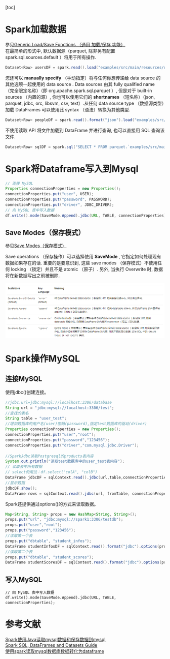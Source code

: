[toc]

# Spark加载数据
参见[Generic Load/Save Functions （通用 加载/保存 功能）](http://spark.apachecn.org/docs/cn/2.2.0/sql-programming-guide.html#generic-loadsave-functions-%E9%80%9A%E7%94%A8-%E5%8A%A0%E8%BD%BD%E4%BF%9D%E5%AD%98-%E5%8A%9F%E8%83%BD)     
在最简单的形式中, 默认数据源（parquet, 除非另有配置 spark.sql.sources.default ）将用于所有操作.

```java
Dataset<Row> usersDF = spark.read().load("examples/src/main/resources/users.parquet");
```

您还可以 **manually specify** （手动指定）将与任何你想传递给 data source 的其他选项一起使用的 data source . Data sources 由其 fully qualified name （完全限定名称）（即 org.apache.spark.sql.parquet ）, 但是对于 built-in sources （内置的源）, 你也可以使用它们的 **shortnames** （短名称）（json, parquet, jdbc, orc, libsvm, csv, text）.从任何 data source type （数据源类型）加载 DataFrames 可以使用此 syntax （语法）转换为其他类型.

```java
Dataset<Row> peopleDF = spark.read().format("json").load("examples/src/main/resources/people.json");
```

不使用读取 API 将文件加载到 DataFrame 并进行查询, 也可以直接用 SQL 查询该文件.

```java
Dataset<Row> sqlDF = spark.sql("SELECT * FROM parquet.`examples/src/main/resources/users.parquet`");
```


# Spark将Dataframe写入到Mysql

```java
// 连接 MySQL
Properties connectionProperties = new Properties();
connectionProperties.put("user", USER);
connectionProperties.put("password", PASSWORD);
connectionProperties.put("driver", JDBC_DRIVER);
// 向 MySQL 表中写入数据
df.write().mode(SaveMode.Append).jdbc(URL, TABLE, connectionProperties);
```

## Save Modes（保存模式）
参见[Save Modes（保存模式）](http://spark.apachecn.org/docs/cn/2.2.0/sql-programming-guide.html#save-modes-%E4%BF%9D%E5%AD%98%E6%A8%A1%E5%BC%8F)

Save operations （保存操作）可以选择使用 **SaveMode** , 它指定如何处理现有数据如果存在的话. 重要的是要意识到, 这些 save modes （保存模式）不使用任何 locking （锁定）并且不是 atomic （原子）. 另外, 当执行 Overwrite 时, 数据将在新数据写出之前被删除.    

![savemode](https://raw.githubusercontent.com/Andr-Robot/iMarkdownPhotos/master/Res/savemode.png)

# Spark操作MySQL
## 连接MySQL
使用jdbc()创建连接。

```java
//jdbc.url=jdbc:mysql://localhost:3306/database
String url = "jdbc:mysql://localhost:3306/test";
//查找的表名
String table = "user_test";
//增加数据库的用户名(user)密码(password),指定test数据库的驱动(driver)
Properties connectionProperties = new Properties();
connectionProperties.put("user","root");
connectionProperties.put("password","123456");
connectionProperties.put("driver","com.mysql.jdbc.Driver");

//SparkJdbc读取Postgresql的products表内容
System.out.println("读取test数据库中的user_test表内容");
// 读取表中所有数据
// select的用法：df.select("colA", "colB")
DataFrame jdbcDF = sqlContext.read().jdbc(url,table,connectionProperties).select("*");
//显示数据
jdbcDF.show();
DataFrame rows = sqlContext.read().jdbc(url, fromTable, connectionProperties).where("count < 1000");
```

Spark还提供通过options()的方式来读取数据。

```java
Map<String, String> props = new HashMap<String, String>();
props.put("url", "jdbc:mysql://spark1:3306/testdb");
props.put("user","root");
props.put("password","123456");
//读取第一个表	
props.put("dbtable", "student_infos");
DataFrame studentInfosDF = sqlContext.read().format("jdbc").options(props).load(); 		
//读取第二个表	
props.put("dbtable", "student_scores"); 	
DataFrame studentScoresDF = sqlContext.read().format("jdbc").options(props).load(); 
```

## 写入MySQL

```
// 向 MySQL 表中写入数据
df.write().mode(SaveMode.Append).jdbc(URL, TABLE, connectionProperties);
```



# 参考文献
[Spark使用Java读取mysql数据和保存数据到mysql](https://blog.csdn.net/fengzhimohan/article/details/78471952)    
[Spark SQL, DataFrames and Datasets Guide](http://spark.apachecn.org/docs/cn/2.2.0/sql-programming-guide.html)    
[使用spark读取mysql数据库数据转化为dataframe](http://www.idataskys.com/2017/07/08/%E4%BD%BF%E7%94%A8spark%E8%AF%BB%E5%8F%96mysql%E6%95%B0%E6%8D%AE%E5%BA%93%E6%95%B0%E6%8D%AE%E8%BD%AC%E5%8C%96%E4%B8%BAdataframe/)